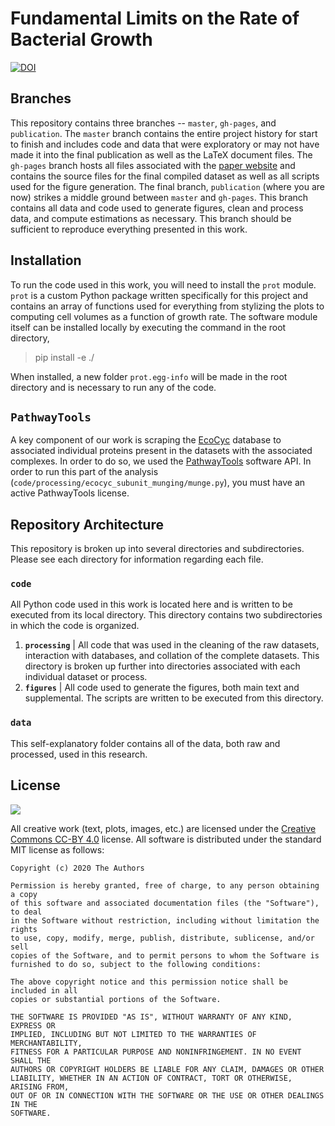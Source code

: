 # Fundamental Limits on the Rate of Bacterial Growth
[![DOI](https://zenodo.org/badge/230800765.svg)](https://zenodo.org/badge/latestdoi/230800765)

## Branches
This repository contains three branches -- `master`, `gh-pages`, and
`publication`. The `master` branch contains the entire project history for
start to finish and includes code and data that were exploratory or may not
have made it into the final publication as well as the LaTeX document files.
The `gh-pages` branch hosts all files associated with the [paper
website](https://rpgroup.caltech.edu/growth_limits) and contains the source
files for the final compiled dataset as well as all scripts used for the
figure generation. The final branch, `publication` (where you are now)
strikes a middle ground between `master` and `gh-pages`. This branch contains
all data and code used to generate figures, clean and process data, and
compute estimations as necessary. This branch should be sufficient to
reproduce everything presented in this work.

## Installation
To run the code used in this work, you will need to install the `prot` module. `prot` 
is a custom Python package written specifically for this project and contains an 
array of functions used for everything from stylizing the plots to computing cell 
volumes as a function of growth rate. The software module itself can be installed locally by executing the command in the root directory,

> pip install -e ./

When installed, a new folder `prot.egg-info` will be made in the root directory and is necessary 
to run any of the code. 

## `PathwayTools`
A key component of our work is scraping the [EcoCyc](https://ecocyc.org/) database to associated individual  proteins present in the datasets with the associated complexes. In order to do so,
we used the [PathwayTools](http://bioinformatics.ai.sri.com/ptools/) software API. 
In order to run this part of the analysis (`code/processing/ecocyc_subunit_munging/munge.py`), 
you must have an active PathwayTools license. 

## Repository Architecture
This repository is broken up into several directories and subdirectories. Please
see each directory for information regarding each file.

### `code`
All Python code used in this work is located here and is written to be
executed from its local directory. This directory contains two subdirectories
in which the code is organized.

1. **`processing`** | All code that was used in the cleaning of the raw datasets,
   interaction with databases, and collation of the complete datasets. This
   directory is broken up further into directories associated with each individual 
   dataset or process.
2. **`figures`** | All code used to generate the figures, both main text and supplemental.
    The scripts are written to be executed from this directory.

### `data` 
This self-explanatory folder contains all of the data, both raw and processed,
used in this research. 

## License
![](https://licensebuttons.net/l/by/3.0/88x31.png)


All creative work (text, plots, images, etc.) are licensed under the
[Creative Commons CC-BY 4.0](https://creativecommons.org/licenses/by/4.0/)
license. All software is distributed under the standard MIT license as
follows:

```
Copyright (c) 2020 The Authors

Permission is hereby granted, free of charge, to any person obtaining a copy
of this software and associated documentation files (the "Software"), to deal
in the Software without restriction, including without limitation the rights
to use, copy, modify, merge, publish, distribute, sublicense, and/or sell
copies of the Software, and to permit persons to whom the Software is
furnished to do so, subject to the following conditions:

The above copyright notice and this permission notice shall be included in all
copies or substantial portions of the Software.

THE SOFTWARE IS PROVIDED "AS IS", WITHOUT WARRANTY OF ANY KIND, EXPRESS OR
IMPLIED, INCLUDING BUT NOT LIMITED TO THE WARRANTIES OF MERCHANTABILITY,
FITNESS FOR A PARTICULAR PURPOSE AND NONINFRINGEMENT. IN NO EVENT SHALL THE
AUTHORS OR COPYRIGHT HOLDERS BE LIABLE FOR ANY CLAIM, DAMAGES OR OTHER
LIABILITY, WHETHER IN AN ACTION OF CONTRACT, TORT OR OTHERWISE, ARISING FROM,
OUT OF OR IN CONNECTION WITH THE SOFTWARE OR THE USE OR OTHER DEALINGS IN THE
SOFTWARE.
```